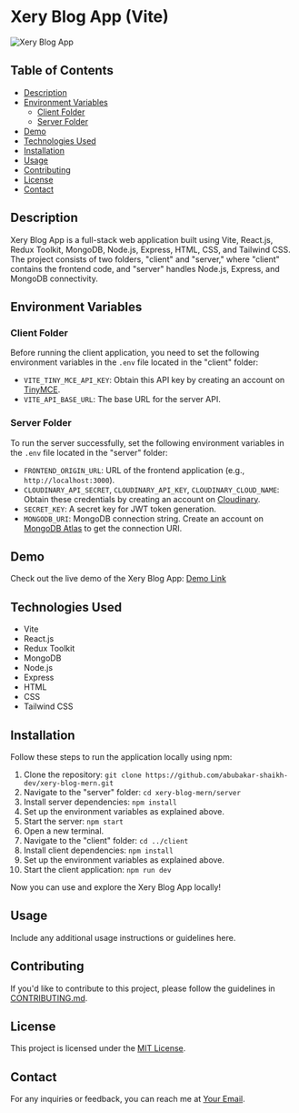 # Xery Blog App (Vite)

![Xery Blog App](https://your-image-url.com)

## Table of Contents

- [Description](#description)
- [Environment Variables](#environment-variables)
  - [Client Folder](#client-folder)
  - [Server Folder](#server-folder)
- [Demo](#demo)
- [Technologies Used](#technologies-used)
- [Installation](#installation)
- [Usage](#usage)
- [Contributing](#contributing)
- [License](#license)
- [Contact](#contact)

## Description

Xery Blog App is a full-stack web application built using Vite, React.js, Redux Toolkit, MongoDB, Node.js, Express, HTML, CSS, and Tailwind CSS. The project consists of two folders, "client" and "server," where "client" contains the frontend code, and "server" handles Node.js, Express, and MongoDB connectivity.

## Environment Variables

### Client Folder

Before running the client application, you need to set the following environment variables in the `.env` file located in the "client" folder:

- `VITE_TINY_MCE_API_KEY`: Obtain this API key by creating an account on [TinyMCE](https://www.tiny.cloud/).
- `VITE_API_BASE_URL`: The base URL for the server API.

### Server Folder

To run the server successfully, set the following environment variables in the `.env` file located in the "server" folder:

- `FRONTEND_ORIGIN_URL`: URL of the frontend application (e.g., `http://localhost:3000`).
- `CLOUDINARY_API_SECRET`, `CLOUDINARY_API_KEY`, `CLOUDINARY_CLOUD_NAME`: Obtain these credentials by creating an account on [Cloudinary](https://cloudinary.com/).
- `SECRET_KEY`: A secret key for JWT token generation.
- `MONGODB_URI`: MongoDB connection string. Create an account on [MongoDB Atlas](https://www.mongodb.com/cloud/atlas) to get the connection URI.

## Demo

Check out the live demo of the Xery Blog App: [Demo Link](https://xery-blog-mern.vercel.app/)

## Technologies Used

- Vite
- React.js
- Redux Toolkit
- MongoDB
- Node.js
- Express
- HTML
- CSS
- Tailwind CSS

## Installation

Follow these steps to run the application locally using npm:

1. Clone the repository: `git clone https://github.com/abubakar-shaikh-dev/xery-blog-mern.git`
2. Navigate to the "server" folder: `cd xery-blog-mern/server`
3. Install server dependencies: `npm install`
4. Set up the environment variables as explained above.
5. Start the server: `npm start`
6. Open a new terminal.
7. Navigate to the "client" folder: `cd ../client`
8. Install client dependencies: `npm install`
9. Set up the environment variables as explained above.
10. Start the client application: `npm run dev`

Now you can use and explore the Xery Blog App locally!

## Usage

Include any additional usage instructions or guidelines here.

## Contributing

If you'd like to contribute to this project, please follow the guidelines in [CONTRIBUTING.md](CONTRIBUTING.md).

## License

This project is licensed under the [MIT License](LICENSE).

## Contact

For any inquiries or feedback, you can reach me at [Your Email](mailto:your-email@example.com).
